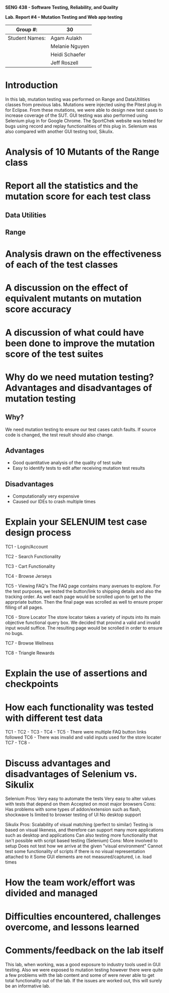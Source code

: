 **SENG 438 - Software Testing, Reliability, and Quality**

**Lab. Report \#4 – Mutation Testing and Web app testing**

| Group \#:       | 30  |
|-----------------|---|
| Student Names:  | Agam Aulakh  |
|                 | Melanie Nguyen  |
|                 | Heidi Schaefer  |
|                 | Jeff Roszell  |

# Introduction
In this lab, mutation testing was performed on Range and DataUtilities classes from previous labs. Mutations were injected using the Pitest plug in for Eclipse. From these mutations, we were able to design new test cases to increase coverage of the SUT. GUI testing was also performed using Selenium plug in for Google Chrome. The SportChek website was tested for bugs using record and replay functionalities of this plug in. Selenium was also compared with another GUI testing tool, Sikulix.

# Analysis of 10 Mutants of the Range class 

# Report all the statistics and the mutation score for each test class

## Data Utilities

## Range

# Analysis drawn on the effectiveness of each of the test classes

# A discussion on the effect of equivalent mutants on mutation score accuracy

# A discussion of what could have been done to improve the mutation score of the test suites

# Why do we need mutation testing? Advantages and disadvantages of mutation testing

## Why?
We need mutation testing to ensure our test cases catch faults. If source code is changed, the test result should also change.

## Advantages
- Good quantitative analysis of the quality of test suite
- Easy to identify tests to edit after receiving mutation test results

## Disadvantages
- Computationally very expensive
- Caused our IDEs to crash multiple times

# Explain your SELENUIM test case design process
TC1 - Login/Account

TC2 - Search Functionality

TC3 - Cart Functionality

TC4 - Browse Jerseys

TC5 - Viewing FAQ's
The FAQ page contains many avenues to explore. For the test purposes, we tested the button/link to shipping details and also the tracking order. As well each page would be scrolled upon to get to the apprpriate button. Then the final page was scrolled as well to ensure proper filling of all pages.

TC6 - Store Locator
The store locator takes a variety of inputs into its main objective functional query box. We decided that provind a valid and invalid input would suffice. The resulting page would be scrolled in order to ensure no bugs.

TC7 - Browse Wellness

TC8 - Triangle Rewards

# Explain the use of assertions and checkpoints

# How each functionality was tested with different test data

TC1 - 
TC2 - 
TC3 - 
TC4 - 
TC5 - There were multiple FAQ button links followed
TC6 - There was invalid and valid inputs used for the store locater
TC7 - 
TC8 - 

# Discuss advantages and disadvantages of Selenium vs. Sikulix

Selenium
Pros:
Very easy to automate the tests
Very easy to alter values with tests that depend on them
Accepted on most major browsers
Cons:
Has problems with some types of addon/extension such as flash, shockwave
Is limited to browser testing of UI
No desktop support

Sikulix
Pros:
Scalability of visual matching (perfect to similar)
Testing is based on visual likeness, and therefore can support many more applications such as desktop and applications
Can also testing more functionality that isn't possible with script based testing (Selenium)
Cons:
More involved to setup
Does not test how we arrive at the given "visual environment"
Cannot test some functionality of scripts if there is no visual representation attached to it
Some GUI elements are not measured/captured, i.e. load times

# How the team work/effort was divided and managed

# Difficulties encountered, challenges overcome, and lessons learned

# Comments/feedback on the lab itself
This lab, when working, was a good exposure to industry tools used in GUI testing. Also we were exposed to mutation testing however there were quite a few problems with the lab content and some of were never able to get total functionality out of the lab. If the issues are worked out, this will surely be an informative lab.

